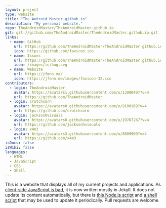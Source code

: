 ```yaml
---
layout: project
type: website
title: "The Android Master.github.io"
description: "My personal website."
repo: TheAndroidMaster/TheAndroidMaster.github.io
git: git://github.com/TheAndroidMaster/TheAndroidMaster.github.io.git
links:
  - name: GitHub
    url: https://github.com/TheAndroidMaster/TheAndroidMaster.github.io
    icon: https://github.com/favicon.ico
  - name: Issues
    url: https://github.com/TheAndroidMaster/TheAndroidMaster.github.io/issues
    icon: /images/ic/bug.svg
  - name: Website
    url: https://jfenn.me/
    icon: https://jfenn.me/images/favicon-32.ico
contributors:
  - login: TheAndroidMaster
    avatar: https://avatars1.githubusercontent.com/u/13000407?v=4
    url: https://github.com/TheAndroidMaster
  - login: crutchcorn
    avatar: https://avatars0.githubusercontent.com/u/9100169?v=4
    url: https://github.com/crutchcorn
  - login: jacksonhvisuals
    avatar: https://avatars0.githubusercontent.com/u/29767267?v=4
    url: https://github.com/jacksonhvisuals
  - login: x4m3
    avatar: https://avatars3.githubusercontent.com/u/8809909?v=4
    url: https://github.com/x4m3
isDocs: false
isWiki: false
languages:
  - HTML
  - JavaScript
  - CSS
  - Shell
---
```


This is a website that displays all of my current projects and applications. As [client-side JavaScript is bad](https://jfenn.me/blog/2018-08-19-Client-Side-JavaScript/), it is now written mostly in Jekyll. It does not update its content automatically, but there is [this Node.js script](https://github.com/TheAndroidMaster/TheAndroidMaster.github.io/blob/master/./scripts/update.js) and [a shell script](https://github.com/TheAndroidMaster/TheAndroidMaster.github.io/blob/master/./scripts/update.sh) that may be used to update it periodically. Pull requests are welcome.
